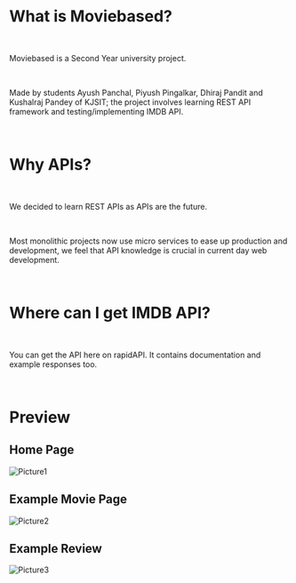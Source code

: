 <h1>What is Moviebased?</h1><br>
        <p>Moviebased is a Second Year university project.</p><br>
        <p>Made by students Ayush Panchal, Piyush Pingalkar, Dhiraj Pandit and Kushalraj Pandey of KJSIT; the project involves learning REST API 
            framework and testing/implementing IMDB API.</p><br>
        <h1>Why APIs?</h1><br>
        <p>We decided to learn REST APIs as APIs are the future.</p><br>
        <p>Most monolithic projects now use micro services to ease up production and development, we feel that API knowledge is crucial 
            in current day web development.</p><br>
        <h1>Where can I get IMDB API?</h1><br>
        <p> You can get the API <a href="https://rapidapi.com/apidojo/api/imdb8/" style="text-decoration: none;">here</a> on rapidAPI. It contains documentation and example responses too.</p><br>

# Preview
## Home Page
![Picture1](https://github.com/ayushpanchal1/moviebasedv2/assets/97223612/64ce0c11-7077-4baf-b546-3e8b88f61846)

## Example Movie Page
![Picture2](https://github.com/ayushpanchal1/moviebasedv2/assets/97223612/308cf489-0a56-46a6-b99b-9aff8d824383)

## Example Review
![Picture3](https://github.com/ayushpanchal1/moviebasedv2/assets/97223612/f30ac594-b544-49a8-becd-6c3ab41c9693)
